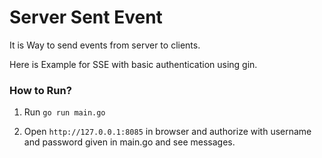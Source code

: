 
# Server Sent Event

It is Way to send events from server to clients.

Here is Example for SSE with basic authentication using gin.

### How to Run? 

1) Run `` go run main.go ``

2) Open ``http://127.0.0.1:8085`` in browser and authorize with username and password given in main.go and see messages.